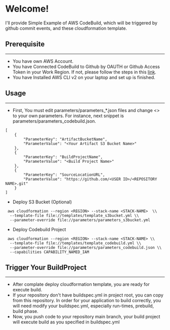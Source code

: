 # Welcome!
I'll provide Simple Example of AWS CodeBuild, which will be triggered by github commit events, and these cloudformation template.

## Prerequisite
---
- You have own AWS Account.
- You have Connected CodeBuild to Github by OAUTH or Github Access Token in your Work Region. If not, please follow the steps in this [link](https://docs.aws.amazon.com/codebuild/latest/userguide/access-tokens.html).
- You have Installed AWS CLI v2 on your laptop and set up is finished.

## Usage
---
- First, You must edit parameters/parameters_*.json files and change <> to your own parameters. For instance, next snippet is parameters/parameters_codebuild.json.

~~~
[
    {
        "ParameterKey": "ArtifactBucketName",
        "ParameterValue": "<Your Artifact S3 Bucket Name>"
    },
    {
        "ParameterKey": "BuildProjectName",
        "ParameterValue": "<Build Project Name>"
    },
    {
        "ParameterKey": "SourceLocationURL",
        "ParameterValue": "https://github.com/<USER ID>/<REPOSITORY NAME>.git"
    }
]

~~~

- Deploy S3 Bucket (Optional)

~~~
 aws cloudformation --region <REGION> --stack-name <STACK-NAME>  \\
  --template-file file://templates/template_s3bucket.yml \\
  --parameter-override file://parameters/parameters_s3bucket.yml
~~~

- Deploy Codebuild Project

~~~
 aws cloudformation --region <REGION> --stack-name <STACK-NAME> \\
  --template-file file://templates/template_codebuild.yml \\
  --parameter-override file://parameters/parameters_codebuild.json \\
  --capabilities CAPABILITY_NAMED_IAM

~~~

## Trigger Your BuildProject
---
- After complate deploy cloudformation template, you are ready for  execute build.
- If your repository don't have buildspec.yml in project root, you can copy from this repository. In order for your application to build correctly, you will need modify your buildspec.yml, especially run-times, prebuild, build phase. 
- Now, you push code to your repository main branch, your build project will execute build as you specified in buildspec.yml


